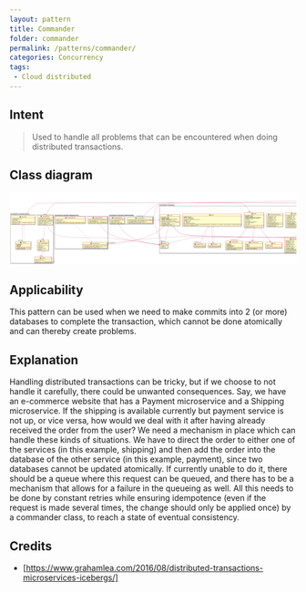 ```yaml
---
layout: pattern
title: Commander
folder: commander
permalink: /patterns/commander/
categories: Concurrency
tags:
 - Cloud distributed
---
```


## Intent

> Used to handle all problems that can be encountered when doing distributed transactions.

## Class diagram
![alt text](./etc/commander.urm.png "Commander class diagram")

## Applicability
This pattern can be used when we need to make commits into 2 (or more) databases to complete the transaction, which cannot be done atomically and can thereby create problems.

## Explanation
Handling distributed transactions can be tricky, but if we choose to not handle it carefully, there could be unwanted consequences. Say, we have an e-commerce website that has a Payment microservice and a Shipping microservice. If the shipping is available currently but payment service is not up, or vice versa, how would we deal with it after having already received the order from the user?
We need a mechanism in place which can handle these kinds of situations. We have to direct the order to either one of the services (in this example, shipping) and then add the order into the database of the other service (in this example, payment), since two databases cannot be updated atomically. If currently unable to do it, there should be a queue where this request can be queued, and there has to be a mechanism that allows for a failure in the queueing as well. All this needs to be done by constant retries while ensuring idempotence (even if the request is made several times, the change should only be applied once) by a commander class, to reach a state of eventual consistency.

## Credits

* [https://www.grahamlea.com/2016/08/distributed-transactions-microservices-icebergs/]
